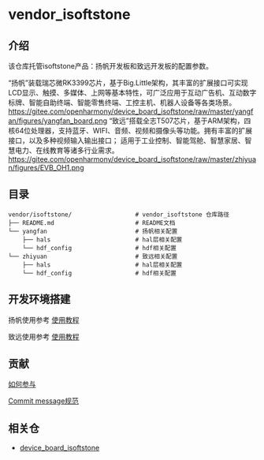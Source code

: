 # vendor_isoftstone

## 介绍

该仓库托管isoftstone产品：扬帆开发板和致远开发板的配置参数。

“扬帆”装载瑞芯微RK3399芯片，基于Big.Little架构，其丰富的扩展接口可实现LCD显示、触摸、多媒体、上网等基本特性，可广泛应用于互动广告机、互动数字标牌、智能自助终端、智能零售终端、工控主机、机器人设备等各类场景。
https://gitee.com/openharmony/device_board_isoftstone/raw/master/yangfan/figures/yangfan_board.png
“致远”搭载全志T507芯片，基于ARM架构，四核64位处理器，支持蓝牙、WIFI、音频、视频和摄像头等功能。拥有丰富的扩展接口，以及多种视频输入输出接口； 适用于工业控制、智能驾舱、智慧家居、智慧电力、在线教育等诸多行业需求。
https://gitee.com/openharmony/device_board_isoftstone/raw/master/zhiyuan/figures/EVB_OH1.png  
## 目录

```
vendor/isoftstone/    		       	# vendor_isoftstone 仓库路径
├── README.md                       # README文档
└── yangfan                         # 扬帆相关配置
    ├── hals                        # hal层相关配置
    └── hdf_config                  # hdf相关配置
└── zhiyuan                         # 致远相关配置	
    ├── hals                        # hal层相关配置
    └── hdf_config                  # hdf相关配置
```

## 开发环境搭建

扬帆使用参考 [使用教程](https://gitee.com/openharmony-sig/device_board_isoftstone/blob/master/yangfan/README_zh.md)

致远使用参考 [使用教程](https://gitee.com/openharmony-sig/device_board_isoftstone/blob/master/zhiyuan/README_zh.md)


## 贡献

[如何参与](https://gitee.com/openharmony/docs/blob/HEAD/zh-cn/contribute/%E5%8F%82%E4%B8%8E%E8%B4%A1%E7%8C%AE.md)

[Commit message规范](https://gitee.com/openharmony/device_qemu/wikis/Commit%20message%E8%A7%84%E8%8C%83?sort_id=4042860)

## 相关仓

* [device_board_isoftstone](https://gitee.com/openharmony-sig/device_board_isoftstone)


